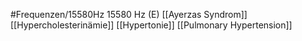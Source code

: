 #Frequenzen/15580Hz
15580 Hz (E)
[[Ayerzas Syndrom]]
[[Hypercholesterinämie]]
[[Hypertonie]]
[[Pulmonary Hypertension]]